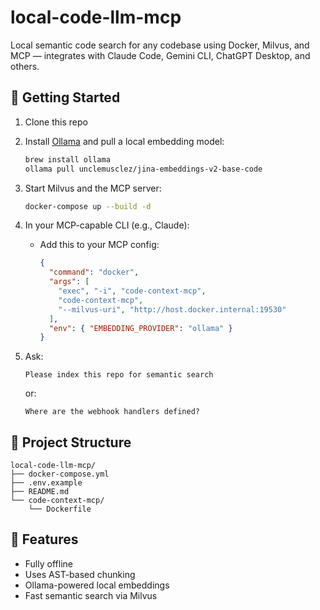 # local-code-llm-mcp

Local semantic code search for any codebase using Docker, Milvus, and MCP — integrates with Claude Code, Gemini CLI, ChatGPT Desktop, and others.

## 🚀 Getting Started

1. Clone this repo
2. Install [Ollama](https://ollama.com/) and pull a local embedding model:

   ```bash
   brew install ollama
   ollama pull unclemusclez/jina-embeddings-v2-base-code
   ```

3. Start Milvus and the MCP server:

   ```bash
   docker-compose up --build -d
   ```

4. In your MCP-capable CLI (e.g., Claude):

   - Add this to your MCP config:
     ```json
     {
       "command": "docker",
       "args": [
         "exec", "-i", "code-context-mcp",
         "code-context-mcp",
         "--milvus-uri", "http://host.docker.internal:19530"
       ],
       "env": { "EMBEDDING_PROVIDER": "ollama" }
     }
     ```

5. Ask:
   ```
   Please index this repo for semantic search
   ```
   or:
   ```
   Where are the webhook handlers defined?
   ```

## 🔧 Project Structure

```
local-code-llm-mcp/
├── docker-compose.yml
├── .env.example
├── README.md
└── code-context-mcp/
    └── Dockerfile
```

## 🧠 Features

- Fully offline
- Uses AST-based chunking
- Ollama-powered local embeddings
- Fast semantic search via Milvus
